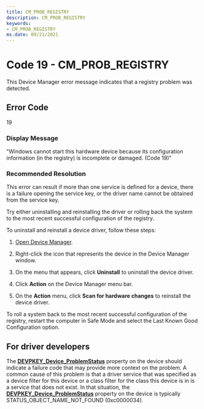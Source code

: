 ```yaml
---
title: CM_PROB_REGISTRY
description: CM_PROB_REGISTRY
keywords:
- CM_PROB_REGISTRY
ms.date: 09/21/2021
---
```


# Code 19 - CM_PROB_REGISTRY

This Device Manager error message indicates that a registry problem was detected.

## Error Code

19

### Display Message

"Windows cannot start this hardware device because its configuration information (in the registry) is incomplete or damaged. (Code 19)"

### Recommended Resolution

This error can result if more than one service is defined for a device, there is a failure opening the service key, or the driver name cannot be obtained from the service key.

Try either uninstalling and reinstalling the driver or rolling back the system to the most recent successful configuration of the registry.

To uninstall and reinstall a device driver, follow these steps:

1. [Open Device Manager](using-device-manager.md).

2. Right-click the icon that represents the device in the Device Manager window.

3. On the menu that appears, click **Uninstall** to uninstall the device driver.

4. Click **Action** on the Device Manager menu bar.

5. On the **Action** menu, click **Scan for hardware changes** to reinstall the device driver.

To roll a system back to the most recent successful configuration of the registry, restart the computer in Safe Mode and select the Last Known Good Configuration option.

## For driver developers

The [**DEVPKEY_Device_ProblemStatus**](devpkey-device-problemstatus.md) property on the device should indicate a failure code that may provide more context on the problem. A common cause of this problem is that a driver service that was specified as a device filter for this device or a class filter for the class this device is in is a service that does not exist.  In that situation, the [**DEVPKEY_Device_ProblemStatus**](devpkey-device-problemstatus.md) property on the device is typically STATUS_OBJECT_NAME_NOT_FOUND (0xc0000034).  

